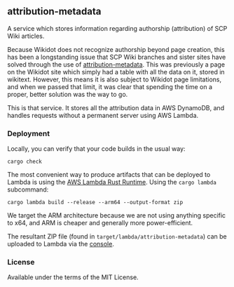 ## attribution-metadata

A service which stores information regarding authorship (attribution) of SCP Wiki articles.

Because Wikidot does not recognize authorship beyond page creation, this has been a longstanding issue that SCP Wiki branches and sister sites have solved through the use of [attribution-metadata](https://scpwiki.com/attribution-metadata). This was previously a page on the Wikidot site which simply had a table with all the data on it, stored in wikitext. However, this means it is also subject to Wikidot page limitations, and when we passed that limit, it was clear that spending the time on a proper, better solution was the way to go.

This is that service. It stores all the attribution data in AWS DynamoDB, and handles requests without a permanent server using AWS Lambda.

### Deployment

Locally, you can verify that your code builds in the usual way:
```
cargo check
```

The most convenient way to produce artifacts that can be deployed to Lambda is using the [AWS Lambda Rust Runtime](https://github.com/awslabs/aws-lambda-rust-runtime). Using the `cargo lambda` subcommand:
```
cargo lambda build --release --arm64 --output-format zip
```

We target the ARM architecture because we are not using anything specific to x64, and ARM is cheaper and generally more power-efficient.

The resultant ZIP file (found in `target/lambda/attribution-metadata`) can be uploaded to Lambda via the [console](https://us-east-2.console.aws.amazon.com/lambda/home?region=us-east-2#/functions/AttributionMetadataService).

### License

Available under the terms of the MIT License.

